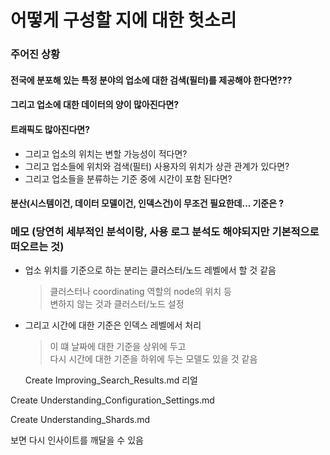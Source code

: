 # 어떻게 구성할 지에 대한 헛소리  

### 주어진 상황
#### 전국에 분포해 있는 특정 분야의 업소에 대한 검색(필터)를 제공해야 한다면???  
#### 그리고 업소에 대한 데이터의 양이 많아진다면?  
#### 트래픽도 많아진다면?
* 그리고 업소의 위치는 변할 가능성이 적다면?   
* 그리고 업소들에 위치와 검색(필터) 사용자의 위치가 상관 관계가 있다면?  
* 그리고 업소들을 분류하는 기준 중에 시간이 포함 된다면?  

#### 분산(시스템이건, 데이터 모델이건, 인덱스건)이 무조건 필요한데... 기준은 ?

### 메모 (당연히 세부적인 분석이랑, 사용 로그 분석도 해야되지만 기본적으로 떠오르는 것)
* 업소 위치를 기준으로 하는 분리는 클러스터/노드 레벨에서 할 것 같음  
  > 클러스터나 coordinating 역할의 node의 위치 등  
  > 변하지 않는 것과 클러스터/노드 설정  
* 그리고 시간에 대한 기준은 인덱스 레벨에서 처리  
  > 이 떄 날짜에 대한 기준을 상위에 두고  
  > 다시 시간에 대한 기준을 하위에 두는 모델도 있을 것 같음  
  
  Create Improving_Search_Results.md 리얼

Create Understanding_Configuration_Settings.md

Create Understanding_Shards.md

보면 다시 인사이트를 깨달을 수 있음  
